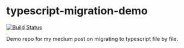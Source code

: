 # typescript-migration-demo
[![Build Status](https://travis-ci.com/ryancat/typescript-migration-demo.svg?branch=master)](https://travis-ci.com/ryancat/typescript-migration-demo)

Demo repo for my medium post on migrating to typescript file by file.